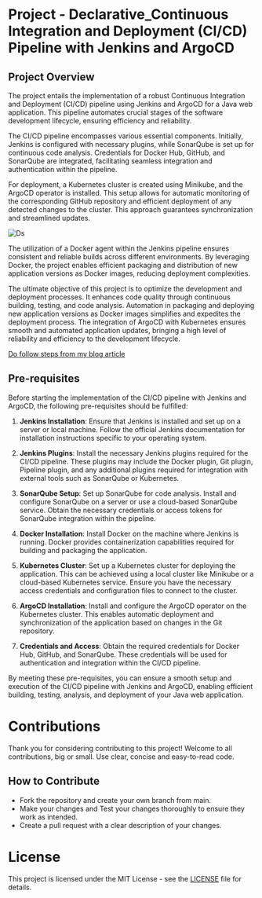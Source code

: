# Project - Declarative_Continuous Integration and Deployment (CI/CD) Pipeline with Jenkins and ArgoCD

## Project Overview

The project entails the implementation of a robust Continuous Integration and Deployment (CI/CD) pipeline using Jenkins and ArgoCD for a Java web application. This pipeline automates crucial stages of the software development lifecycle, ensuring efficiency and reliability.

The CI/CD pipeline encompasses various essential components. Initially, Jenkins is configured with necessary plugins, while SonarQube is set up for continuous code analysis. Credentials for Docker Hub, GitHub, and SonarQube are integrated, facilitating seamless integration and authentication within the pipeline.

For deployment, a Kubernetes cluster is created using Minikube, and the ArgoCD operator is installed. This setup allows for automatic monitoring of the corresponding GitHub repository and efficient deployment of any detected changes to the cluster. This approach guarantees synchronization and streamlined updates.

![Ds](https://github.com/Chaitannyaa/Jenkins_ArgoCD_Sonarcube_Java_Webapp_K8s/assets/117350787/0f898094-fabb-4ac1-a2fe-cf81dfb1b2a4)

The utilization of a Docker agent within the Jenkins pipeline ensures consistent and reliable builds across different environments. By leveraging Docker, the project enables efficient packaging and distribution of new application versions as Docker images, reducing deployment complexities.

The ultimate objective of this project is to optimize the development and deployment processes. It enhances code quality through continuous building, testing, and code analysis. Automation in packaging and deploying new application versions as Docker images simplifies and expedites the deployment process. The integration of ArgoCD with Kubernetes ensures smooth and automated application updates, bringing a high level of reliability and efficiency to the development lifecycle.

[Do follow steps from my blog article](https://chaitannyaa.hashnode.dev/project-01-continuous-integration-and-deployment-cicd-with-jenkins-and-argocd)

## Pre-requisites

Before starting the implementation of the CI/CD pipeline with Jenkins and ArgoCD, the following pre-requisites should be fulfilled:

1. **Jenkins Installation**: Ensure that Jenkins is installed and set up on a server or local machine. Follow the official Jenkins documentation for installation instructions specific to your operating system.

2. **Jenkins Plugins**: Install the necessary Jenkins plugins required for the CI/CD pipeline. These plugins may include the Docker plugin, Git plugin, Pipeline plugin, and any additional plugins required for integration with external tools such as SonarQube or Kubernetes.

3. **SonarQube Setup**: Set up SonarQube for code analysis. Install and configure SonarQube on a server or use a cloud-based SonarQube service. Obtain the necessary credentials or access tokens for SonarQube integration within the pipeline.

4. **Docker Installation**: Install Docker on the machine where Jenkins is running. Docker provides containerization capabilities required for building and packaging the application.

5. **Kubernetes Cluster**: Set up a Kubernetes cluster for deploying the application. This can be achieved using a local cluster like Minikube or a cloud-based Kubernetes service. Ensure you have the necessary access credentials and configuration files to connect to the cluster.

6. **ArgoCD Installation**: Install and configure the ArgoCD operator on the Kubernetes cluster. This enables automatic deployment and synchronization of the application based on changes in the Git repository.

7. **Credentials and Access**: Obtain the required credentials for Docker Hub, GitHub, and SonarQube. These credentials will be used for authentication and integration within the CI/CD pipeline.

By meeting these pre-requisites, you can ensure a smooth setup and execution of the CI/CD pipeline with Jenkins and ArgoCD, enabling efficient building, testing, analysis, and deployment of your Java web application.

# Contributions

Thank you for considering contributing to this project! Welcome to all contributions, big or small.
Use clear, concise and easy-to-read code.

## How to Contribute

- Fork the repository and create your own branch from main.
- Make your changes and Test your changes thoroughly to ensure they work as intended.
- Create a pull request with a clear description of your changes.

# License

This project is licensed under the MIT License - see the [LICENSE](https://github.com/Chaitannyaa/Jenkins_ArgoCD_Sonarcube_Java_Webapp_K8s/blob/1e00bd7d495e5a00eb652e06c3300ab59162c241/LICENSE) file for details.
